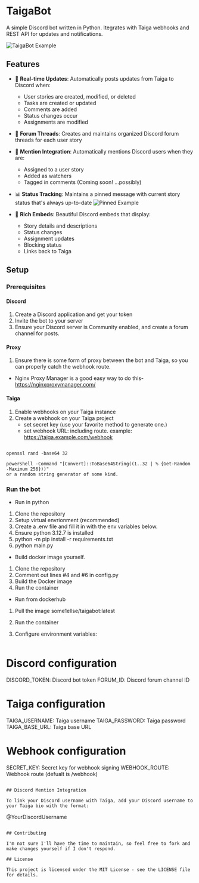 # TaigaBot

A simple Discord bot written in Python.
Itegrates with Taiga webhooks and REST API for updates and notifications.

![TaigaBot Example](https://some1ellse.s3.us-west-2.amazonaws.com/images/TaigaBot_Example.png)

## Features

- 🔄 **Real-time Updates**:
Automatically posts updates from Taiga to Discord when:
  - User stories are created, modified, or deleted
  - Tasks are created or updated
  - Comments are added
  - Status changes occur
  - Assignments are modified

- 📌 **Forum Threads**: Creates and maintains organized Discord forum threads for each user story

- 👥 **Mention Integration**: Automatically mentions Discord users when they are:
  - Assigned to a user story
  - Added as watchers
  - Tagged in comments (Coming soon! ...possibly)

- 📊 **Status Tracking**: Maintains a pinned message with current story status that's always up-to-date
![Pinned Example](https://some1ellse.s3.us-west-2.amazonaws.com/images/Status_embed.png)

- 🎨 **Rich Embeds**: Beautiful Discord embeds that display:
  - Story details and descriptions
  - Status changes
  - Assignment updates
  - Blocking status
  - Links back to Taiga

## Setup

### Prerequisites

#### Discord
1. Create a Discord application and get your token
2. Invite the bot to your server
3. Ensure your Discord server is Community enabled, and create a forum channel for posts.

#### Proxy
1. Ensure there is some form of proxy between the bot and Taiga, so you can properly catch the webhook route.
- Nginx Proxy Manager is a good easy way to do this- https://nginxproxymanager.com/ 

#### Taiga
1. Enable webhooks on your Taiga instance
2. Create a webhook on your Taiga project
   - set secret key (use your favorite method to generate one.)
   - set webhook URL: including route. example: https://taiga.example.com/webhook
```Secret Key Generation Examples:

openssl rand -base64 32

powershell -Command "[Convert]::ToBase64String((1..32 | % {Get-Random -Maximum 256}))"
or a random string generator of some kind.
```

### Run the bot

- Run in python
1. Clone the repository
2. Setup virtual envrionment (recommended)
3. Create a .env file and fill it in with the env variables below.
4. Ensure python 3.12.7 is installed
5. python -m pip install -r requirements.txt
6. python main.py

- Build docker image yourself.
1. Clone the repository
2. Comment out lines #4 and #6 in config.py
3. Build the Docker image
4. Run the container

- Run from dockerhub
1. Pull the image some1ellse/taigabot:latest
2. Run the container

2. Configure environment variables:
   ```env
  # Discord configuration
  DISCORD_TOKEN: Discord bot token
  FORUM_ID: Discord forum channel ID

  # Taiga configuration
  TAIGA_USERNAME: Taiga username
  TAIGA_PASSWORD: Taiga password
  TAIGA_BASE_URL: Taiga base URL


  # Webhook configuration
  SECRET_KEY: Secret key for webhook signing
  WEBHOOK_ROUTE: Webhook route (defualt is /webhook)
   ```

## Discord Mention Integration

To link your Discord username with Taiga, add your Discord username to your Taiga bio with the format:
```
@YourDiscordUsername
```

## Contributing

I'm not sure I'll have the time to maintain, so feel free to fork and make changes yourself if I don't respond.

## License

This project is licensed under the MIT License - see the LICENSE file for details.
